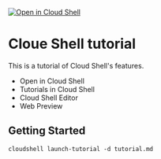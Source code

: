 [![Open in Cloud Shell](http://gstatic.com/cloudssh/images/open-btn.svg)](https://console.cloud.google.com/cloudshell/open?git_repo=https://github.com/iwanariy/cloud-shell-tutorial.git)

Cloue Shell tutorial
====

This is a tutorial of Cloud Shell's features.
- Open in Cloud Shell  
- Tutorials in Cloud Shell  
- Cloud Shell Editor  
- Web Preview  

## Getting Started

```
cloudshell launch-tutorial -d tutorial.md
```